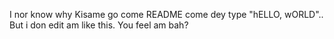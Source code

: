 I nor know why Kisame go come README come dey type "hELLO, wORLD".. But i don edit am like this. You feel am bah?
